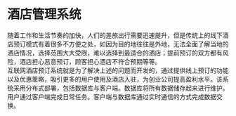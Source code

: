 # 酒店管理系统
随着工作和生活节奏的加快，人们的差旅出行需要迅速提升，但是传统上的线下酒店预订模式有着很多不方便之处，如因为目的地往往是外地，无法全面了解当地的酒店情况，选择范围大大受限，难以选择到最适合的酒店；提前预订的双方都有风险，酒店担心恶意预订，顾客担心酒店不符合预期等等。  
互联网酒店预订系统就是为了解决上述的问题而开发的，通过提供线上预订的功能以及优惠策略，吸引更多的用户使用及酒店入驻，为创业公司提高盈利水平。该系统采用分布式部署，包括数据库与客户端。数据库将所有数据储存起来进行维护。用户通过客户端完成日常任务。客户端与数据库通过实时通信的方式完成数据交换。
